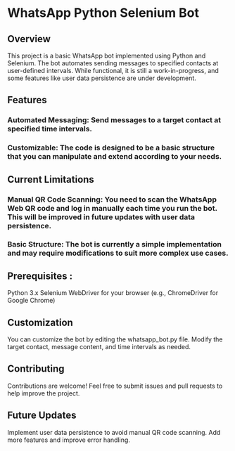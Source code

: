 # WhatsApp Python Selenium Bot
## Overview
This project is a basic WhatsApp bot implemented using Python and Selenium. The bot automates sending messages to specified contacts at user-defined intervals. While functional, it is still a work-in-progress, and some features like user data persistence are under development.

## Features
### Automated Messaging: Send messages to a target contact at specified time intervals.
### Customizable: The code is designed to be a basic structure that you can manipulate and extend according to your needs.

## Current Limitations
### Manual QR Code Scanning: You need to scan the WhatsApp Web QR code and log in manually each time you run the bot. This will be improved in future updates with user data persistence.
### Basic Structure: The bot is currently a simple implementation and may require modifications to suit more complex use cases.

## Prerequisites :
Python 3.x
Selenium
WebDriver for your browser (e.g., ChromeDriver for Google Chrome)

## Customization
You can customize the bot by editing the whatsapp_bot.py file. Modify the target contact, message content, and time intervals as needed.

## Contributing
Contributions are welcome! Feel free to submit issues and pull requests to help improve the project.

## Future Updates
Implement user data persistence to avoid manual QR code scanning.
Add more features and improve error handling.
